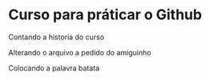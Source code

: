 # Curso para práticar o Github

Contando a historia do curso

Alterando o arquivo a pedido do amiguinho

Colocando a palavra batata
